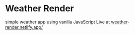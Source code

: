 # Weather Render
simple weather app using vanilla JavaScript
Live at [weather-render.netlify.app/](https://weather-render.netlify.app/)
